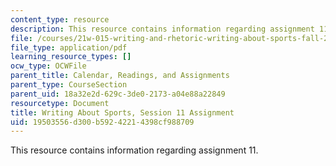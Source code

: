 ```yaml
---
content_type: resource
description: This resource contains information regarding assignment 11.
file: /courses/21w-015-writing-and-rhetoric-writing-about-sports-fall-2013/19503556d300b59242214398cf988709_MIT21W_015F13_Assignment11.pdf
file_type: application/pdf
learning_resource_types: []
ocw_type: OCWFile
parent_title: Calendar, Readings, and Assignments
parent_type: CourseSection
parent_uid: 18a32e2d-629c-3de0-2173-a04e88a22849
resourcetype: Document
title: Writing About Sports, Session 11 Assignment
uid: 19503556-d300-b592-4221-4398cf988709
---
```

This resource contains information regarding assignment 11.

